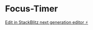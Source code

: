 # Focus-Timer

[Edit in StackBlitz next generation editor ⚡️](https://stackblitz.com/~/github.com/Michaeluwakz/Focus-Timer)